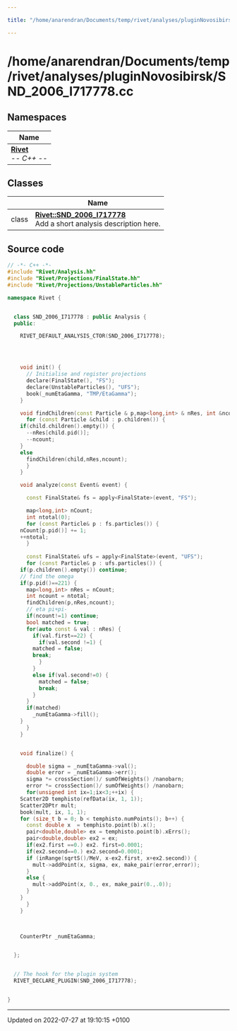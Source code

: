 ```yaml
---

title: "/home/anarendran/Documents/temp/rivet/analyses/pluginNovosibirsk/SND_2006_I717778.cc"

---
```


# /home/anarendran/Documents/temp/rivet/analyses/pluginNovosibirsk/SND_2006_I717778.cc



## Namespaces

| Name           |
| -------------- |
| **[Rivet](http://example.org/namespaces/namespacerivet/)** <br>-*- C++ -*-  |

## Classes

|                | Name           |
| -------------- | -------------- |
| class | **[Rivet::SND_2006_I717778](http://example.org/classes/classrivet_1_1snd__2006__i717778/)** <br>Add a short analysis description here.  |




## Source code

```cpp
// -*- C++ -*-
#include "Rivet/Analysis.hh"
#include "Rivet/Projections/FinalState.hh"
#include "Rivet/Projections/UnstableParticles.hh"

namespace Rivet {


  class SND_2006_I717778 : public Analysis {
  public:

    RIVET_DEFAULT_ANALYSIS_CTOR(SND_2006_I717778);




    void init() {
      // Initialise and register projections
      declare(FinalState(), "FS");
      declare(UnstableParticles(), "UFS");
      book(_numEtaGamma, "TMP/EtaGamma");
    }

    void findChildren(const Particle & p,map<long,int> & nRes, int &ncount) {
      for (const Particle &child : p.children()) {
    if(child.children().empty()) {
      --nRes[child.pid()];
      --ncount;
    }
    else
      findChildren(child,nRes,ncount);
      }
    }

    void analyze(const Event& event) {

      const FinalState& fs = apply<FinalState>(event, "FS");

      map<long,int> nCount;
      int ntotal(0);
      for (const Particle& p : fs.particles()) {
    nCount[p.pid()] += 1;
    ++ntotal;
      }
     
      const FinalState& ufs = apply<FinalState>(event, "UFS");
      for (const Particle& p : ufs.particles()) {
    if(p.children().empty()) continue;
    // find the omega
    if(p.pid()==221) {
      map<long,int> nRes = nCount;
      int ncount = ntotal;
      findChildren(p,nRes,ncount);
      // eta pi+pi-
      if(ncount!=1) continue;
      bool matched = true;
      for(auto const & val : nRes) {
        if(val.first==22) {
          if(val.second !=1) {
        matched = false;
        break;
          }
        }
        else if(val.second!=0) {
          matched = false;
          break;
        }
      }
      if(matched)
        _numEtaGamma->fill();
    }
      }
    }


    void finalize() {

      double sigma = _numEtaGamma->val();
      double error = _numEtaGamma->err();
      sigma *= crossSection()/ sumOfWeights() /nanobarn;
      error *= crossSection()/ sumOfWeights() /nanobarn;
      for(unsigned int ix=1;ix<3;++ix) {
    Scatter2D temphisto(refData(ix, 1, 1));
    Scatter2DPtr mult;
    book(mult, ix, 1, 1);
    for (size_t b = 0; b < temphisto.numPoints(); b++) {
      const double x  = temphisto.point(b).x();
      pair<double,double> ex = temphisto.point(b).xErrs();
      pair<double,double> ex2 = ex;
      if(ex2.first ==0.) ex2. first=0.0001;
      if(ex2.second==0.) ex2.second=0.0001;
      if (inRange(sqrtS()/MeV, x-ex2.first, x+ex2.second)) {
        mult->addPoint(x, sigma, ex, make_pair(error,error));
      }
      else {
        mult->addPoint(x, 0., ex, make_pair(0.,.0));
      }
    }
      }
    }
    


    CounterPtr _numEtaGamma;


  };


  // The hook for the plugin system
  RIVET_DECLARE_PLUGIN(SND_2006_I717778);


}
```


-------------------------------

Updated on 2022-07-27 at 19:10:15 +0100

